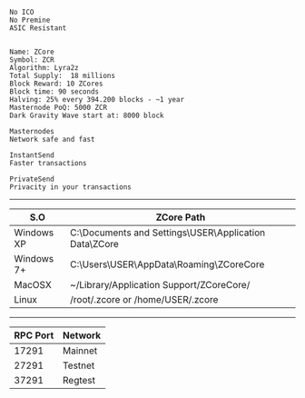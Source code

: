 ```
No ICO
No Premine
ASIC Resistant


Name: ZCore
Symbol: ZCR
Algorithm: Lyra2z
Total Supply:  18 millions
Block Reward: 10 ZCores
Block time: 90 seconds
Halving: 25% every 394.200 blocks - ~1 year
Masternode PoQ: 5000 ZCR
Dark Gravity Wave start at: 8000 block 

Masternodes 
Network safe and fast

InstantSend 
Faster transactions

PrivateSend
Privacity in your transactions

```

***

S.O         | ZCore Path
------------|---------------
Windows XP  | C:\Documents and Settings\USER\Application Data\ZCore
Windows 7+  | C:\Users\USER\AppData\Roaming\ZCoreCore
MacOSX      | ~/Library/Application Support/ZCoreCore/
Linux       | /root/.zcore or /home/USER/.zcore   

***

RPC Port    | Network       
------------|---------------
17291       | Mainnet   
27291       | Testnet        
37291       | Regtest      
